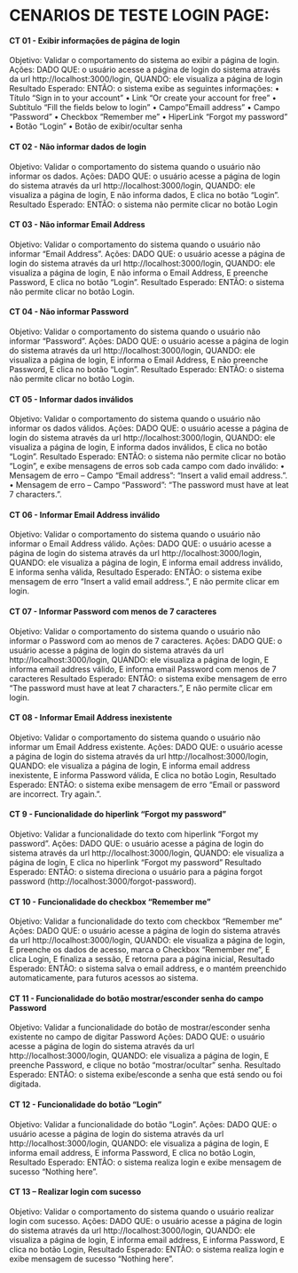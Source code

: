 # CENARIOS DE TESTE LOGIN PAGE:

#### CT 01 - Exibir informações de página de login
Objetivo: 
Validar o comportamento do sistema ao exibir a página de login.
Ações: 
DADO QUE: o usuário acesse a página de login do sistema através da url http://localhost:3000/login,
QUANDO: ele visualiza a página de login 
Resultado Esperado:
ENTÃO: o sistema exibe as seguintes informações:
•	Título “Sign in to your account”
•	Link “Or create your account for free”
•	Subtítulo “Fill the fields below to login”
•	Campo”Emaill address”
•	Campo “Password”
•	Checkbox “Remember me”
•	HiperLink “Forgot my password”
•	Botão “Login”
•	Botão de exibir/ocultar senha


#### CT 02 - Não informar dados de login
Objetivo: 
Validar o comportamento do sistema quando o usuário não informar os dados.
Ações: 
DADO QUE: o usuário acesse a página de login do sistema através da url http://localhost:3000/login,
QUANDO: ele visualiza a página de login, E não informa dados, E clica no botão “Login”.
Resultado Esperado:
ENTÃO: o sistema não permite clicar no botão Login


#### CT 03 - Não informar Email Address
Objetivo: 
Validar o comportamento do sistema quando o usuário não informar “Email Address”.
Ações: 
DADO QUE: o usuário acesse a página de login do sistema através da url http://localhost:3000/login,
QUANDO: ele visualiza a página de login, E não informa o Email Address, E preenche Password, E clica no botão “Login”.
Resultado Esperado:
ENTÃO: o sistema não permite clicar no botão Login.


#### CT 04 - Não informar Password
Objetivo: 
Validar o comportamento do sistema quando o usuário não informar “Password”.
Ações: 
DADO QUE: o usuário acesse a página de login do sistema através da url http://localhost:3000/login,
QUANDO: ele visualiza a página de login, E informa o Email Address, E não preenche Password, E clica no botão “Login”.
Resultado Esperado:
ENTÃO: o sistema não permite clicar no botão Login.


#### CT 05 - Informar dados inválidos
Objetivo: 
Validar o comportamento do sistema quando o usuário não informar os dados válidos.
Ações: 
DADO QUE: o usuário acesse a página de login do sistema através da url http://localhost:3000/login,
QUANDO: ele visualiza a página de login, E informa dados inválidos, E clica no botão “Login”.
Resultado Esperado:
ENTÃO: o sistema não permite clicar no botão “Login”, e exibe mensagens de erros sob cada campo com dado inválido: 
•	Mensagem de erro – Campo “Email address”: “Insert a valid email address.”.
•	Mensagem de erro – Campo “Password”: “The password must have at leat 7 characters.”.


#### CT 06 - Informar Email Address inválido
Objetivo: 
Validar o comportamento do sistema quando o usuário não informar o Email Address válido.
Ações: 
DADO QUE: o usuário acesse a página de login do sistema através da url http://localhost:3000/login,
QUANDO: ele visualiza a página de login, E informa email address inválido, E informa senha válida,
Resultado Esperado:
ENTÃO: o sistema exibe mensagem de erro “Insert a valid email address.”, E não permite clicar em login.

#### CT 07 - Informar Password com menos de 7 caracteres
Objetivo: 
Validar o comportamento do sistema quando o usuário não informar o Password com ao menos de 7 caracteres.
Ações: 
DADO QUE: o usuário acesse a página de login do sistema através da url http://localhost:3000/login,
QUANDO: ele visualiza a página de login, E informa email address válido, E informa email Password com menos de 7 caracteres
Resultado Esperado:
ENTÃO: o sistema exibe mensagem de erro “The password must have at leat 7 characters.”, E não permite clicar em login.


#### CT 08 - Informar Email Address inexistente
Objetivo: 
Validar o comportamento do sistema quando o usuário não informar um Email Address existente.
Ações: 
DADO QUE: o usuário acesse a página de login do sistema através da url http://localhost:3000/login,
QUANDO: ele visualiza a página de login, E informa email address inexistente, E informa Password válida, E clica no botão Login,
Resultado Esperado:
ENTÃO: o sistema exibe mensagem de erro “Email or password are incorrect. Try again.”.


#### CT 9 - Funcionalidade do hiperlink “Forgot my password”
Objetivo: 
Validar a funcionalidade do texto com hiperlink “Forgot my password”.
Ações: 
DADO QUE: o usuário acesse a página de login do sistema através da url http://localhost:3000/login,
QUANDO: ele visualiza a página de login, E clica no hiperlink “Forgot my password”
Resultado Esperado:
ENTÃO: o sistema direciona o usuário para a página forgot password (http://localhost:3000/forgot-password). 


#### CT 10 - Funcionalidade do checkbox “Remember me”
Objetivo: 
Validar a funcionalidade do texto com checkbox “Remember me”
Ações: 
DADO QUE: o usuário acesse a página de login do sistema através da url http://localhost:3000/login,
QUANDO: ele visualiza a página de login, E preenche os dados de acesso, marca o Checkbox “Remember me”, E clica Login, E finaliza a sessão, E retorna para a página inicial,
Resultado Esperado:
ENTÃO: o sistema salva o email address, e o mantém preenchido automaticamente, para futuros acessos ao sistema.

#### CT 11 - Funcionalidade do botão mostrar/esconder senha do campo Password
Objetivo: 
Validar a funcionalidade do botão de mostrar/esconder senha existente no campo de digitar Password
Ações: 
DADO QUE: o usuário acesse a página de login do sistema através da url http://localhost:3000/login,
QUANDO: ele visualiza a página de login, E preenche Password, e clique no botão “mostrar/ocultar” senha. 
Resultado Esperado:
ENTÃO: o sistema exibe/esconde a senha que está sendo ou foi digitada.

#### CT 12 - Funcionalidade do botão “Login”
Objetivo: 
Validar a funcionalidade do botão “Login”.
Ações: 
DADO QUE: o usuário acesse a página de login do sistema através da url http://localhost:3000/login,
QUANDO: ele visualiza a página de login, E informa email address, E informa Password, E clica no botão Login,
Resultado Esperado:
ENTÃO: o sistema realiza login e exibe mensagem de sucesso “Nothing here”.

#### CT 13 – Realizar login com sucesso
Objetivo: 
Validar o comportamento do sistema quando o usuário realizar login com sucesso.
Ações: 
DADO QUE: o usuário acesse a página de login do sistema através da url http://localhost:3000/login,
QUANDO: ele visualiza a página de login, E informa email address, E informa Password, E clica no botão Login,
Resultado Esperado:
ENTÃO: o sistema realiza login e exibe mensagem de sucesso “Nothing here”.













